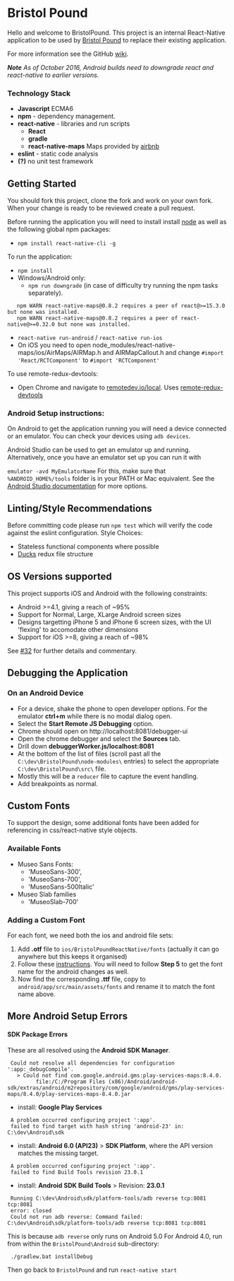 # Bristol Pound
Hello and welcome to BristolPound. This project is an internal React-Native application to be used by [Bristol Pound](http://bristolpound.org/) to replace their existing application.

For more information see the GitHub [wiki](https://github.com/ScottLogic/BristolPound/wiki).

___Note___
_As of October 2016, Android builds need to downgrade react and react-native to earlier versions._

### Technology Stack ###
* __Javascript__ ECMA6
* __npm__ - dependency management.
* __react-native__ - libraries and run scripts
  * __React__
  * __gradle__
  * __react-native-maps__ Maps provided by [airbnb](https://github.com/airbnb/react-native-maps)
* __eslint__ - static code analysis
* __(?)__ no unit test framework

## Getting Started
You should fork this project, clone the fork and work on your own fork. When your change is ready to be reviewed create a pull request.

Before running the application you will need to install install [node](https://nodejs.org/en/download/) as well as the following global npm packages:
* `npm install react-native-cli -g`

To run the application:
* `npm install`
* Windows/Android only:
  * `npm run downgrade`   (in case of difficulty try running the npm tasks separately).
```
   npm WARN react-native-maps@0.8.2 requires a peer of react@>=15.3.0 but none was installed.
   npm WARN react-native-maps@0.8.2 requires a peer of react-native@>=0.32.0 but none was installed.
```
* `react-native run-android` / `react-native run-ios`
* On iOS you need to open node_modules/react-native-maps/ios/AirMaps/AIRMap.h and AIRMapCallout.h and change `#import 'React/RCTComponent'` to `#import 'RCTComponent'`

To use remote-redux-devtools:
* Open Chrome and navigate to [remotedev.io/local](remotedev.io/local). Uses [remote-redux-devtools](https://github.com/zalmoxisus/remote-redux-devtools)

### Android Setup instructions:
On Android to get the application running you will need a device connected or an emulator. You can check your devices using `adb devices`. 

Android Studio can be used to get an emulator up and running.
Alternatively, once you have an emulator set up you can run it with 

`emulator -avd MyEmulatorName`
For this, make sure that `%ANDROID_HOME%/tools` folder is in your PATH or Mac equivalent.
See the  [Android Studio documentation](https://developer.android.com/studio/run/emulator-commandline.html) for more options.

## Linting/Style Recommendations
Before committing code please run `npm test` which will verify the code against the eslint configuration.
Style Choices:
* Stateless functional components where possible
* [Ducks](https://github.com/erikras/ducks-modular-redux) redux file structure

## OS Versions supported

This project supports iOS and Android with the following constraints:

* Android >=4.1, giving a reach of ~95%
* Support for Normal, Large, XLarge Android screen sizes
* Designs targetting iPhone 5 and iPhone 6 screen sizes, with the UI 'flexing' to accomodate other dimensions
* Support for iOS >=8, giving a reach of ~98%

See [#32]([https://github.com/ScottLogic/BristolPound/issues/32) for further details and commentary.

## Debugging the Application
### On an Android Device
* For a device, shake the phone to open developer options. For the emulator __ctrl+m__ while there is no modal dialog open.
* Select the __Start Remote JS Debugging__ option.
* Chrome should open on http://localhost:8081/debugger-ui 
* Open the chrome debugger and select the __Sources__ tab.
* Drill down __debuggerWorker.js/localhost:8081__
* At the bottom of the list of files (scroll past all the `C:\dev\BristolPound\node-modules\` entries) to select the appropriate `C:\dev\BristolPound\src\` file.
* Mostly this will be a `reducer` file to capture the event handling.
* Add breakpoints as normal.

## Custom Fonts
To support the design, some additional fonts have been added for referencing in css/react-native style objects.
### Available Fonts ###
* Museo Sans Fonts:
  * 'MuseoSans-300',
  * 'MuseoSans-700',
  * 'MuseoSans-500Italic'
* Museo Slab families
  * 'MuseoSlab-700'

### Adding a Custom Font
For each font, we need both the ios and android file sets:
1. Add __.otf__ file to `ios/BristolPoundReactNative/fonts` (actually it can go anywhere but this keeps it organised)
2. Follow these [instructions](https://medium.com/@dabit3/adding-custom-fonts-to-react-native-b266b41bff7f#.as4yo4odg).
You will need to follow __Step 5__ to get the font name for the android changes as well.
3. Now find the corresponding __.ttf__ file, copy to `android/app/src/main/assets/fonts` and rename it to match the font name above.

## More Android Setup Errors
#### SDK Package Errors ####
These are all resolved using the __Android SDK Manager__.
```
 Could not resolve all dependencies for configuration ':app:_debugCompile'.
   > Could not find com.google.android.gms:play-services-maps:8.4.0.
         file:/C:/Program Files (x86)/Android/android-sdk/extras/android/m2repository/com/google/android/gms/play-services-maps/8.4.0/play-services-maps-8.4.0.jar
```
* install: __Google Play Services__
```
 A problem occurred configuring project ':app'.
 failed to find target with hash string 'android-23' in: C:\dev\Android\sdk
```
* install: __Android 6.0 (API23)__ > __SDK Platform__, where the API version matches the missing target.
```
 A problem occurred configuring project ':app'.
 failed to find Build Tools revision 23.0.1
```
* install: __Android SDK Build Tools__ >  Revision: __23.0.1__
```
 Running C:\dev\Android\sdk/platform-tools/adb reverse tcp:8081 tcp:8081
 error: closed
 Could not run adb reverse: Command failed: C:\dev\Android\sdk/platform-tools/adb reverse tcp:8081 tcp:8081
```
This is because `adb reverse` only runs on Android 5.0
For Android 4.0, run from within the `BristolPound\Android` sub-directory:
```
 ./gradlew.bat installDebug
```  
Then go back to `BristolPound` and run `react-native start`
